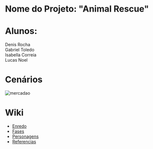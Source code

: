 # Nome do Projeto: "Animal Rescue"


# Alunos:
Denis Rocha<br>
Gabriel Toledo<br>
Isabella Correia<br>
Lucas Noel<br>

# Cenários
![mercadao](https://github.com/Denis-Rocha/Projeto-SP-470-ANOS/assets/127851983/6e481b01-2a8f-4de7-974e-08ca8872623f)



# Wiki #
- <a href="https://github.com/Denis-Rocha/Projeto-SP-470-ANOS/wiki/Enredo"> Enredo<a>
- <a href="https://github.com/Denis-Rocha/Projeto-SP-470-ANOS/wiki/Fases">Fases<a>
- <a href="https://github.com/Denis-Rocha/Projeto-SP-470-ANOS/wiki/Personagens">Personagens<a>
- <a href="https://github.com/Denis-Rocha/Projeto-SP-470-ANOS/wiki/Refer%C3%AAncias">Referencias<a>
